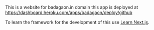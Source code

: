 This is a website for badagaon.in domain
this app is deployed at https://dashboard.heroku.com/apps/badagaon/deploy/github

To learn the framework for the development of this use  [Learn Next.js](https://nextjs.org/learn).
